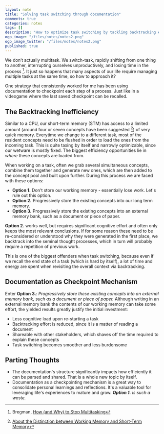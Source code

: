 ```yaml
---
layout: note
title: "Solving task switching through documentation"
comments: true
categories: notes
tags: []
description: "How to optimize task switching by tackling backtracking efficiency"
ogp_image: "/files/notes/notes2.png"
ogp_image_twitter: "/files/notes/notes2.png"
published: true
---
```


We don’t actually multitask. We switch-task, rapidly shifting from one thing to another, interrupting ourselves unproductively, and losing time in the process [^1]. It just so happens that many aspects of our life require managing multiple tasks at the same time, so how to approach it?

One strategy that consistently worked for me has been using documentation to checkpoint each step of a process. Just like in a videogame where the last saved checkpoint can be recalled.

## The Backtracking Inefficiency

Similar to a CPU, our short-term memory (STM) has access to a limited amount (around four or seven concepts have been suggested [^2]) of very quick memory. Everytime we change to a different task, most of the resident concepts need to be flushed in order to load the ones from the incoming task. This is quite taxing by itself and narrowly optimizable, since our wetware is mostly fixed. The biggest efficiency opportunities lie in *where* these concepts are loaded from.

When working on a task, often we grab several simultaneous concepts, combine them together and generate new ones, which are then added to the concept pool and built upon further. During this process we are faced with these options:

- **Option 1.** Don't store our working memory - essentially lose work. Let's rule out this option.
- **Option 2.** Progressively store the existing concepts into our long term memory.
- **Option 3.** Progressively store the existing concepts into an external memory bank, such as a document or piece of paper.

**Option 2.** works well, but requires significant cognitive effort and often only keeps the most relevant conclusions. If for some reason these need to be re-considered or understood why they were generated in the first place, we backtrack into the seminal thought processes, which in turn will probably require a repetition of previous work.

This is one of the biggest offenders when task switching, because even if we recall the end state of a task (which is hard by itself), a lot of time and energy are spent when revisiting the overall context via backtracking.

## Documentation as Checkpoint Mechanism

Enter **Option 3.**: *Progressively store these existing concepts into an external memory bank, such as a document or piece of paper.* Although writing in an external memory bank the contents of our working memory can take some effort, the yielded results greatly justify the initial investment:

- Less cognitive load upon re-starting a task
- Backtracking effort is reduced, since it is a matter of reading a document
- Shareable with other stakeholders, which shaves off the time required to explain these concepts
- Task switching becomes smoother and less burdensome

## Parting Thoughts

- The documentation's structure significantly impacts how efficiently it can be parsed and shared. That is a whole new topic by itself.
- Documentation as a checkpointing mechanism is a great way to consolidate personal learnings and reflections. It's a valuable tool for leveraging life's experiences to mature and grow. ***Option 1.** is such a waste.*


[^1]: Bregman, [How (and Why) to Stop Multitasking](https://hbr.org/2010/05/how-and-why-to-stop-multitaski)
[^2]: [About the Distinction between Working Memory and Short-Term Memory](https://www.ncbi.nlm.nih.gov/pmc/articles/PMC3425965/)